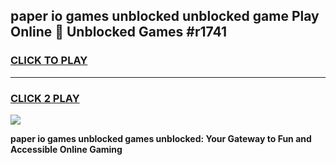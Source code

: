 
## paper io games unblocked unblocked game Play Online 👋 Unblocked Games #r1741
<h3>
<a href="https://premium.freeplayer.one?title=paper_io_games_unblocked&ref=21F">CLICK TO PLAY</a></h3>
<hr>

<h3>
<a href="https://premium.freeplayer.one?title=paper_io_games_unblocked&ref=21F">CLICK 2 PLAY</a>
  
</h3>

<a href="https://premium.freeplayer.one?title=paper_io_games_unblocked&ref=21F/"><img src="https://clearcache.store/games.png"></a>


**paper io games unblocked games unblocked: Your Gateway to Fun and Accessible Online Gaming**
